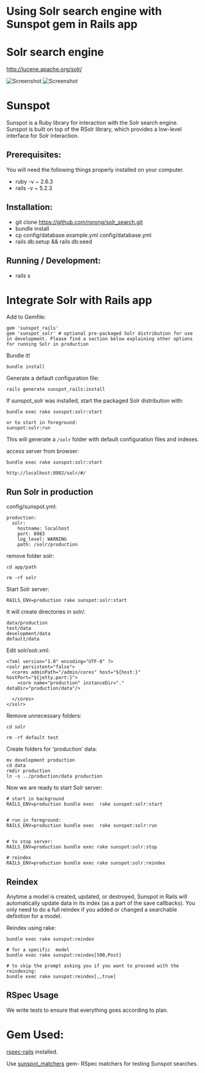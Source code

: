 # Using Solr search engine with Sunspot gem in Rails app
# Solr search engine
http://lucene.apache.org/solr/

![Screenshot](doc/FulltextSolrSearch.png)
![Screenshot](doc/all_record_solrsearch.png)


# Sunspot
Sunspot is a Ruby library for interaction with the Solr search engine. Sunspot is built on top of the RSolr library, which provides a low-level interface for Solr interaction.

## Prerequisites:
You will need the following things properly installed on your computer.
* ruby -v ~ 2.6.3
* rails -v ~ 5.2.3

## Installation:
* git clone https://github.com/rorong/solr_search.git
* bundle install
* cp config/database.example.yml config/database.yml
* rails db:setup && rails db:seed

## Running / Development:
* rails s

# Integrate Solr with Rails app
Add to Gemfile:

```
gem 'sunspot_rails'
gem 'sunspot_solr' # optional pre-packaged Solr distribution for use in development. Please find a section below explaining other options for running Solr in production
```
Bundle it!

```
bundle install
```
Generate a default configuration file:

```
rails generate sunspot_rails:install
```
If sunspot_solr was installed, start the packaged Solr distribution with:

```
bundle exec rake sunspot:solr:start

or to start in foreground:
sunspot:solr:run
```

This will generate a ```/solr``` folder with default configuration files and indexes.

access server from browser:

```
bundle exec rake sunspot:solr:start

http://localhost:8982/solr/#/
```

## Run Solr in production
config/sunspot.yml:
```
production:
  solr:
    hostname: localhost
    port: 8983
    log_level: WARNING
    path: /solr/production
```
remove folder solr:
```
cd app/path

rm -rf solr
```
Start Solr server:
```
RAILS_ENV=production rake sunspot:solr:start
```
It will create directories in solr/:
```
data/production
test/data
development/data
default/data
```
Edit solr/solr.xml:
```
<?xml version="1.0" encoding="UTF-8" ?>
<solr persistent="false">
  <cores adminPath="/admin/cores" host="${host:}" hostPort="${jetty.port:}">
    <core name="production" instanceDir="." dataDir="production/data"/>

  </cores>
</solr>
```

Remove unnecessary folders:
```
cd solr

rm -rf default test
```

Create folders for 'production' data:
```
mv development production
cd data
rmdir production
ln -s ../production/data production
```

Now we are ready to start Solr server:
```
# start in background
RAILS_ENV=production bundle exec  rake sunspot:solr:start


# run in foreground:
RAILS_ENV=production bundle exec  rake sunspot:solr:run


# to stop server:
RAILS_ENV=production bundle exec rake sunspot:solr:stop

# reindex
RAILS_ENV=production bundle exec rake sunspot:solr:reindex
```

## Reindex

Anytime a model is created, updated, or destroyed, Sunspot in Rails will automatically update data in its index (as a part of the save callbacks). You only need to do a full reindex if you added or changed a searchable definition for a model.

Reindex using rake:
```
bundle exec rake sunspot:reindex

# for a specific  model
bundle exec rake sunspot:reindex[500,Post]

# to skip the prompt asking you if you want to proceed with the reindexing:
bundle exec rake sunspot:reindex[,,true]
```

## RSpec Usage

We write tests to ensure that everything goes according to plan.

# Gem Used:
[rspec-rails](https://github.com/rspec/rspec-rails) installed.

Use [sunspot_matchers](https://github.com/pivotal-legacy/sunspot_matchers) gem- RSpec matchers for testing Sunspot searches.
